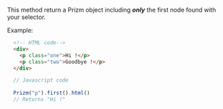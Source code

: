 This method return a Prizm object including ___only___ the first node found with your selector.

Example:

``` html
  <!-- HTML code-->
  <div>
    <p class="one">Hi !</p>
    <p class="two">Goodbye !</p>
  </div>
```

``` js
  // Javascript code
  
  Prizm("p").first().html()
  // Returns "Hi !"
```
